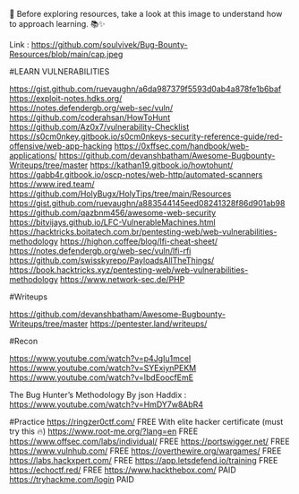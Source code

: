 
🚀 Before exploring resources, take a look at this image to understand how to approach learning. 📚✨

Link : https://github.com/soulvivek/Bug-Bounty-Resources/blob/main/cap.jpeg

#LEARN VULNERABILITIES

https://gist.github.com/ruevaughn/a6da987379f5593d0ab4a878fe1b6baf	
https://exploit-notes.hdks.org/		
https://notes.defendergb.org/web-sec/vuln/
https://github.com/coderahsan/HowToHunt
https://github.com/Az0x7/vulnerability-Checklist
https://s0cm0nkey.gitbook.io/s0cm0nkeys-security-reference-guide/red-offensive/web-app-hacking
https://0xffsec.com/handbook/web-applications/
https://github.com/devanshbatham/Awesome-Bugbounty-Writeups/tree/master
https://kathan19.gitbook.io/howtohunt/
https://gabb4r.gitbook.io/oscp-notes/web-http/automated-scanners
https://www.ired.team/
https://github.com/HolyBugx/HolyTips/tree/main/Resources
https://gist.github.com/ruevaughn/a883544145eed08241328f86d901ab98
https://github.com/qazbnm456/awesome-web-security
https://bitvijays.github.io/LFC-VulnerableMachines.html
https://hacktricks.boitatech.com.br/pentesting-web/web-vulnerabilities-methodology
https://highon.coffee/blog/lfi-cheat-sheet/
https://notes.defendergb.org/web-sec/vuln/lfi-rfi
https://github.com/swisskyrepo/PayloadsAllTheThings/
https://book.hacktricks.xyz/pentesting-web/web-vulnerabilities-methodology
https://www.network-sec.de/PHP

#Writeups  

https://github.com/devanshbatham/Awesome-Bugbounty-Writeups/tree/master
https://pentester.land/writeups/

#Recon 

https://www.youtube.com/watch?v=p4JgIu1mceI
https://www.youtube.com/watch?v=SYExiynPEKM
https://www.youtube.com/watch?v=IbdEoocfEmE

The Bug Hunter’s Methodology By json Haddix  : https://www.youtube.com/watch?v=HmDY7w8AbR4

#Practice
https://ringzer0ctf.com/                   FREE With elite hacker certificate (must try this 🔥)
https://www.root-me.org/?lang=en           FREE
https://www.offsec.com/labs/individual/    FREE
https://portswigger.net/                   FREE
https://www.vulnhub.com/                   FREE
https://overthewire.org/wargames/          FREE
https://labs.hackxpert.com/                FREE
https://app.letsdefend.io/training         FREE
https://echoctf.red/                       FREE
https://www.hackthebox.com/                PAID
https://tryhackme.com/login                PAID
